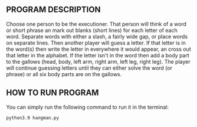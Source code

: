 PROGRAM DESCRIPTION
-------------------
Choose one person to be the executioner. That person will think of a word or short phrase an mark out blanks (short lines) for each letter of each word. Separate words with either a slash, a fairly wide gap, or place words on separate lines. Then another player will guess a letter. If that letter is in the word(s) then write the letter in everywhere it would appear, an cross out that letter in the alphabet. If the letter isn't in the word then add a body part to the gallows (head, body, left arm, right arm, left leg, right leg). The player will continue guessing letters until they can either solve the word (or phrase) or all six body parts are on the gallows.

HOW TO RUN PROGRAM
------------------
You can simply run the following command to run it in the terminal:
```
python3.9 hangman.py
```
